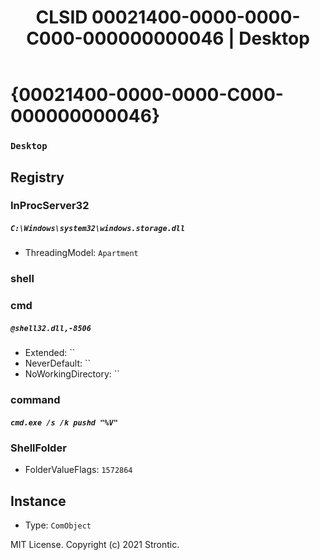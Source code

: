 ﻿---
title: "CLSID 00021400-0000-0000-C000-000000000046 | Desktop"
excerpt: What is COM-Object CLSID 00021400-0000-0000-C000-000000000046?
---

# {00021400-0000-0000-C000-000000000046}

### `Desktop`

## Registry


### InProcServer32

##### `C:\Windows\system32\windows.storage.dll`
* ThreadingModel: `Apartment`

### shell


### cmd

##### `@shell32.dll,-8506`
* Extended: ``
* NeverDefault: ``
* NoWorkingDirectory: ``

### command

##### `cmd.exe /s /k pushd "%V"`

### ShellFolder

* FolderValueFlags: `1572864`

## Instance

* Type: `ComObject`

MIT License. Copyright (c) 2021 Strontic.


